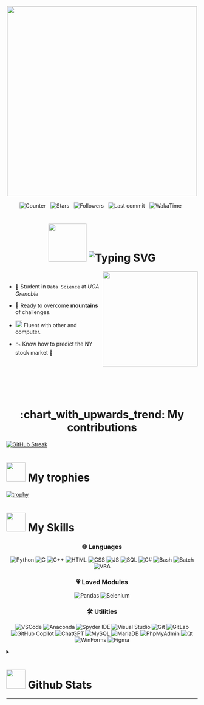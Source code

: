 

<div align="center">
  <kbd>
    <img src="https://i.redd.it/5wt1vl6ku4781.gif" height="500px">
  </kbd>
</div>

<br/>

<div align="center">
    <img src="https://komarev.com/ghpvc/?username=MothixExe" alt="Counter"> &nbsp;
    <img src="https://img.shields.io/github/stars/MothixExe?style=flat&logo=github" alt="Stars"/> &nbsp;
    <img src="https://img.shields.io/github/followers/MothixExe?style=flat&logo=github" alt="Followers"/> &nbsp;
    <img src="https://img.shields.io/github/last-commit/MothixExe/MothixExe" alt="Last commit"/> &nbsp;
    <img src="https://wakatime.com/badge/user/503a4353-8469-4d02-9031-723cf3786199.svg" alt="WakaTime"/> &nbsp;
</div>

<div align="center">
  <h1>    
      <img src="https://pixeljoint.com/files/icons/full/bmopixelart5.gif" width="100px">
      <img src="https://readme-typing-svg.demolab.com?font=Fira+Code&size=35&pause=1000&color=FD86DA&vCenter=true&width=435&height=100&separator=%3C&lines=All+about+me+;)" alt="Typing SVG" />
  </h1>
</div>

<picture> <img align="right" src="https://images.squarespace-cdn.com/content/v1/5ff8d2a05a6fae169d901492/d9e719cf-c484-4049-bd13-af0baa7063c7/archive-no-BG.gif" width = 250px  height= 250px ></picture>

<br>

- :school: Student in `Data Science` at *UGA Grenoble*  &nbsp; <a href="https://www.univ-grenoble-alpes.fr/"><img src="https://www.univ-grenoble-alpes.fr/medias/photo/logo-uga-blanc-orange-pied_1578649123816-png" height="16px"/></a>
- :mountain_bicyclist: Ready to overcome **mountains** of challenges.
- <img src="https://media.tenor.com/TpWjyNO6wz8AAAAi/banana-dance.gif" height="18px"/> Fluent with other and computer.
- :chart_with_downwards_trend: Know how to predict the NY stock market :eyes:

  <br>
  <br>
  <br>
  <br>
  <br>


<div align="center">
  <h1>
      :chart_with_upwards_trend: My contributions 
  </h1>
</div>



[![GitHub Streak](https://github-readme-streak-stats.herokuapp.com?user=MothixExe&theme=meta-dark&border_radius=15&card_width=1000&hide_border=true)](https://git.io/streak-stats)

<h1>
    <picture>
        <img src = "https://i.giphy.com/Exc9GvjitUCPczepZe.webp" width = 50px>
    </picture> 
    My trophies 
</h1>

[![trophy](https://github-profile-trophy.vercel.app/?username=MothixExe)](https://github.com/ryo-ma/github-profile-trophy)

<h1>
    <picture>
        <img src = "https://media2.giphy.com/media/v1.Y2lkPTc5MGI3NjExanRta2VhcWIxbmt1cWo1cTJ0anp5dTJrY3ZtOXFyY2pxeHI2eG9kcSZlcD12MV9pbnRlcm5hbF9naWZfYnlfaWQmY3Q9cw/cLNVpwFasrCB5jbQVp/giphy.webp" width = 50px>
    </picture> 
    My Skills 
</h1>

<div align="center">
    
### 🌐 Languages

![Python](https://img.shields.io/badge/python-3670A0?style=for-the-badge&logo=python&logoColor=ffdd54) 
![C](https://img.shields.io/badge/C-A8B9CC?style=for-the-badge&logo=c&logoColor=white) 
![C++](https://img.shields.io/badge/C++-00599C?style=for-the-badge&logo=cplusplus&logoColor=white) 
![HTML](https://img.shields.io/badge/HTML5-E34F26?style=for-the-badge&logo=html5&logoColor=white) 
![CSS](https://img.shields.io/badge/CSS3-1572B6?style=for-the-badge&logo=css3&logoColor=white) 
![JS](https://img.shields.io/badge/JavaScript-F7DF1E?style=for-the-badge&logo=javascript&logoColor=black)
![SQL](https://img.shields.io/badge/SQL-4479A1?style=for-the-badge&logo=postgresql&logoColor=white)
![C#](https://img.shields.io/badge/C%23-239120?style=for-the-badge&logo=csharp&logoColor=white)
![Bash](https://img.shields.io/badge/Bash-4EAA25?style=for-the-badge&logo=gnubash&logoColor=white)
![Batch](https://img.shields.io/badge/Batch-0061A6?style=for-the-badge&logo=windows&logoColor=white)
![VBA](https://img.shields.io/badge/VBA-217346?style=for-the-badge&logo=microsoft&logoColor=white)

</div>

<div align="center">
    
### :heartpulse: Loved Modules
![Pandas](https://img.shields.io/badge/pandas-%23150458?style=for-the-badge&logo=pandas&logoColor=white) 
![Selenium](https://img.shields.io/badge/-selenium-CB02A?style=for-the-badge&logo=selenium&logoColor=white)


</div>

<div align="center">
    
### 🛠️ Utilities

![VSCode](https://img.shields.io/badge/Visual_Studio_Code-0078D4?style=for-the-badge&logo=visual%20studio%20code&logoColor=white)
![Anaconda](https://img.shields.io/badge/Anaconda-44A833?style=for-the-badge&logo=Anaconda&logoColor=white)
![Spyder IDE](https://img.shields.io/badge/Spyder%20Ide-FF0000?style=for-the-badge&logo=spyder%20ide&logoColor=white)
![Visual Studio](https://img.shields.io/badge/Visual_Studio-5C2D91?style=for-the-badge&logo=visual%20studio&logoColor=white)
![Git](https://img.shields.io/badge/Git-F05032?style=for-the-badge&logo=git&logoColor=white)
![GitLab](https://img.shields.io/badge/GitLab-FCA121?style=for-the-badge&logo=gitlab&logoColor=white)
![GitHub Copilot](https://img.shields.io/badge/GitHub_Copilot-239120?style=for-the-badge&logo=githubcopilot&logoColor=white)
![ChatGPT](https://img.shields.io/badge/ChatGPT-74aa9c?style=for-the-badge&logo=openai&logoColor=white)
![MySQL](https://img.shields.io/badge/-MySQL-4479A1?style=for-the-badge&logo=mysql&labelColor=4479A1&logoColor=FFF)
![MariaDB](https://img.shields.io/badge/MariaDB-003545?style=for-the-badge&logo=mariadb&logoColor=white)
![PhpMyAdmin](https://img.shields.io/badge/PhpMyAdmin-6C78AF?style=for-the-badge&logo=phpmyadmin&logoColor=white)
![Qt](https://img.shields.io/badge/Qt-41CD52?style=for-the-badge&logo=qt&logoColor=white)
![WinForms](https://img.shields.io/badge/WinForms-0078D6?style=for-the-badge&logo=windows&logoColor=white)
![Figma](https://img.shields.io/badge/Figma-F24E1E?style=for-the-badge&logo=figma&logoColor=white)


</div>





<details>
    <summary>
        <h1>
            <picture>
                <img src = "https://github.com/7oSkaaa/7oSkaaa/blob/main/Images/Statistics.gif?raw=true" width = 50px>
            </picture> 
            Github Stats 
        </h1>
        <hr>
    </summary>

<a><img src="https://github-profile-summary-cards.vercel.app/api/cards/profile-details?username=MothixExe&theme=tokyonight" alt="Profile card" width="100%" height="auto"></a>
<a><img src="https://github-profile-summary-cards.vercel.app/api/cards/most-commit-language?username=MothixExe&theme=tokyonight" alt="Statistics of languages ​​in commits" width="49.7%" height="auto"></a>
<a><img src="https://github-profile-summary-cards.vercel.app/api/cards/repos-per-language?username=MothixExe&theme=tokyonight" alt="Statistics of languages ​​in repositories" width="49.7%" height="auto"></a>
<a><img src="https://github-profile-summary-cards.vercel.app/api/cards/stats?username=MothixExe&theme=tokyonight" alt="Profile statistics" width="49.7%" height="auto"></a>
<a><img src="https://github-profile-summary-cards.vercel.app/api/cards/productive-time?username=MothixExe&theme=tokyonight" alt="Data on commits per day" width="49.7%" height="auto"></a>
<a><img src="https://github-readme-stats.vercel.app/api/top-langs/?username=MothixExe&langs_count=20&theme=tokyonight&hide_progress=true&hide_border=true" alt="Top Languages" width="49.7%" height="auto"></a>
<a><img src="https://github-readme-stats.vercel.app/api?username=MothixExe&show=reviews,discussions_started,discussions_answered,prs_merged,prs_merged_percentage&show_icons=true&theme=tokyonight&hide_border=true" alt="Tisma's stats" width="49.7%" height="auto"></a>
<a><img src="https://github-readme-stats.vercel.app/api/wakatime?username=MothixExe" alt="Tisma's WakaTime stats" width="100%" height="49.7%"></a>

<!--
### 🎧 Spotify Playing

[![spotify-github-profile](https://spotify-github-profile.kittinanx.com/api/view?uid=owyr4c36ekoe8avd1ouq3fj3b&cover_image=true&theme=novatorem&show_offline=false&background_color=121212&interchange=false&bar_color=53b14f&bar_color_cover=false)](https://spotify-github-profile.kittinanx.com/api/view?uid=owyr4c36ekoe8avd1ouq3fj3b&redirect=true)
-->
</details>
